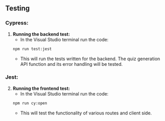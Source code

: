 ## Testing

### Cypress:
1. **Running the backend test:**
    - In the Visual Studio terminal run the code:
    ```bash
    npm run test:jest
     ```
    - This will run the tests written for the backend. The quiz generation API function and its error handling will be tested.

### Jest:
2. **Running the frontend test:**
    - In the Visual Studio terminal run the code:
    ```bash
    npm run cy:open
     ```
    - This will test the functionality of various routes and client side.